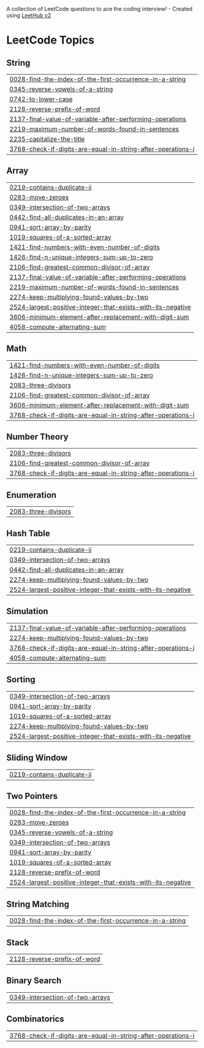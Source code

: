 A collection of LeetCode questions to ace the coding interview! - Created using [LeetHub v2](https://github.com/arunbhardwaj/LeetHub-2.0)
<!---LeetCode Topics Start-->
# LeetCode Topics
## String
|  |
| ------- |
| [0028-find-the-index-of-the-first-occurrence-in-a-string](https://github.com/Sreehari-333/DSA/tree/master/0028-find-the-index-of-the-first-occurrence-in-a-string) |
| [0345-reverse-vowels-of-a-string](https://github.com/Sreehari-333/DSA/tree/master/0345-reverse-vowels-of-a-string) |
| [0742-to-lower-case](https://github.com/Sreehari-333/DSA/tree/master/0742-to-lower-case) |
| [2128-reverse-prefix-of-word](https://github.com/Sreehari-333/DSA/tree/master/2128-reverse-prefix-of-word) |
| [2137-final-value-of-variable-after-performing-operations](https://github.com/Sreehari-333/DSA/tree/master/2137-final-value-of-variable-after-performing-operations) |
| [2219-maximum-number-of-words-found-in-sentences](https://github.com/Sreehari-333/DSA/tree/master/2219-maximum-number-of-words-found-in-sentences) |
| [2235-capitalize-the-title](https://github.com/Sreehari-333/DSA/tree/master/2235-capitalize-the-title) |
| [3768-check-if-digits-are-equal-in-string-after-operations-i](https://github.com/Sreehari-333/DSA/tree/master/3768-check-if-digits-are-equal-in-string-after-operations-i) |
## Array
|  |
| ------- |
| [0219-contains-duplicate-ii](https://github.com/Sreehari-333/DSA/tree/master/0219-contains-duplicate-ii) |
| [0283-move-zeroes](https://github.com/Sreehari-333/DSA/tree/master/0283-move-zeroes) |
| [0349-intersection-of-two-arrays](https://github.com/Sreehari-333/DSA/tree/master/0349-intersection-of-two-arrays) |
| [0442-find-all-duplicates-in-an-array](https://github.com/Sreehari-333/DSA/tree/master/0442-find-all-duplicates-in-an-array) |
| [0941-sort-array-by-parity](https://github.com/Sreehari-333/DSA/tree/master/0941-sort-array-by-parity) |
| [1019-squares-of-a-sorted-array](https://github.com/Sreehari-333/DSA/tree/master/1019-squares-of-a-sorted-array) |
| [1421-find-numbers-with-even-number-of-digits](https://github.com/Sreehari-333/DSA/tree/master/1421-find-numbers-with-even-number-of-digits) |
| [1426-find-n-unique-integers-sum-up-to-zero](https://github.com/Sreehari-333/DSA/tree/master/1426-find-n-unique-integers-sum-up-to-zero) |
| [2106-find-greatest-common-divisor-of-array](https://github.com/Sreehari-333/DSA/tree/master/2106-find-greatest-common-divisor-of-array) |
| [2137-final-value-of-variable-after-performing-operations](https://github.com/Sreehari-333/DSA/tree/master/2137-final-value-of-variable-after-performing-operations) |
| [2219-maximum-number-of-words-found-in-sentences](https://github.com/Sreehari-333/DSA/tree/master/2219-maximum-number-of-words-found-in-sentences) |
| [2274-keep-multiplying-found-values-by-two](https://github.com/Sreehari-333/DSA/tree/master/2274-keep-multiplying-found-values-by-two) |
| [2524-largest-positive-integer-that-exists-with-its-negative](https://github.com/Sreehari-333/DSA/tree/master/2524-largest-positive-integer-that-exists-with-its-negative) |
| [3606-minimum-element-after-replacement-with-digit-sum](https://github.com/Sreehari-333/DSA/tree/master/3606-minimum-element-after-replacement-with-digit-sum) |
| [4058-compute-alternating-sum](https://github.com/Sreehari-333/DSA/tree/master/4058-compute-alternating-sum) |
## Math
|  |
| ------- |
| [1421-find-numbers-with-even-number-of-digits](https://github.com/Sreehari-333/DSA/tree/master/1421-find-numbers-with-even-number-of-digits) |
| [1426-find-n-unique-integers-sum-up-to-zero](https://github.com/Sreehari-333/DSA/tree/master/1426-find-n-unique-integers-sum-up-to-zero) |
| [2083-three-divisors](https://github.com/Sreehari-333/DSA/tree/master/2083-three-divisors) |
| [2106-find-greatest-common-divisor-of-array](https://github.com/Sreehari-333/DSA/tree/master/2106-find-greatest-common-divisor-of-array) |
| [3606-minimum-element-after-replacement-with-digit-sum](https://github.com/Sreehari-333/DSA/tree/master/3606-minimum-element-after-replacement-with-digit-sum) |
| [3768-check-if-digits-are-equal-in-string-after-operations-i](https://github.com/Sreehari-333/DSA/tree/master/3768-check-if-digits-are-equal-in-string-after-operations-i) |
## Number Theory
|  |
| ------- |
| [2083-three-divisors](https://github.com/Sreehari-333/DSA/tree/master/2083-three-divisors) |
| [2106-find-greatest-common-divisor-of-array](https://github.com/Sreehari-333/DSA/tree/master/2106-find-greatest-common-divisor-of-array) |
| [3768-check-if-digits-are-equal-in-string-after-operations-i](https://github.com/Sreehari-333/DSA/tree/master/3768-check-if-digits-are-equal-in-string-after-operations-i) |
## Enumeration
|  |
| ------- |
| [2083-three-divisors](https://github.com/Sreehari-333/DSA/tree/master/2083-three-divisors) |
## Hash Table
|  |
| ------- |
| [0219-contains-duplicate-ii](https://github.com/Sreehari-333/DSA/tree/master/0219-contains-duplicate-ii) |
| [0349-intersection-of-two-arrays](https://github.com/Sreehari-333/DSA/tree/master/0349-intersection-of-two-arrays) |
| [0442-find-all-duplicates-in-an-array](https://github.com/Sreehari-333/DSA/tree/master/0442-find-all-duplicates-in-an-array) |
| [2274-keep-multiplying-found-values-by-two](https://github.com/Sreehari-333/DSA/tree/master/2274-keep-multiplying-found-values-by-two) |
| [2524-largest-positive-integer-that-exists-with-its-negative](https://github.com/Sreehari-333/DSA/tree/master/2524-largest-positive-integer-that-exists-with-its-negative) |
## Simulation
|  |
| ------- |
| [2137-final-value-of-variable-after-performing-operations](https://github.com/Sreehari-333/DSA/tree/master/2137-final-value-of-variable-after-performing-operations) |
| [2274-keep-multiplying-found-values-by-two](https://github.com/Sreehari-333/DSA/tree/master/2274-keep-multiplying-found-values-by-two) |
| [3768-check-if-digits-are-equal-in-string-after-operations-i](https://github.com/Sreehari-333/DSA/tree/master/3768-check-if-digits-are-equal-in-string-after-operations-i) |
| [4058-compute-alternating-sum](https://github.com/Sreehari-333/DSA/tree/master/4058-compute-alternating-sum) |
## Sorting
|  |
| ------- |
| [0349-intersection-of-two-arrays](https://github.com/Sreehari-333/DSA/tree/master/0349-intersection-of-two-arrays) |
| [0941-sort-array-by-parity](https://github.com/Sreehari-333/DSA/tree/master/0941-sort-array-by-parity) |
| [1019-squares-of-a-sorted-array](https://github.com/Sreehari-333/DSA/tree/master/1019-squares-of-a-sorted-array) |
| [2274-keep-multiplying-found-values-by-two](https://github.com/Sreehari-333/DSA/tree/master/2274-keep-multiplying-found-values-by-two) |
| [2524-largest-positive-integer-that-exists-with-its-negative](https://github.com/Sreehari-333/DSA/tree/master/2524-largest-positive-integer-that-exists-with-its-negative) |
## Sliding Window
|  |
| ------- |
| [0219-contains-duplicate-ii](https://github.com/Sreehari-333/DSA/tree/master/0219-contains-duplicate-ii) |
## Two Pointers
|  |
| ------- |
| [0028-find-the-index-of-the-first-occurrence-in-a-string](https://github.com/Sreehari-333/DSA/tree/master/0028-find-the-index-of-the-first-occurrence-in-a-string) |
| [0283-move-zeroes](https://github.com/Sreehari-333/DSA/tree/master/0283-move-zeroes) |
| [0345-reverse-vowels-of-a-string](https://github.com/Sreehari-333/DSA/tree/master/0345-reverse-vowels-of-a-string) |
| [0349-intersection-of-two-arrays](https://github.com/Sreehari-333/DSA/tree/master/0349-intersection-of-two-arrays) |
| [0941-sort-array-by-parity](https://github.com/Sreehari-333/DSA/tree/master/0941-sort-array-by-parity) |
| [1019-squares-of-a-sorted-array](https://github.com/Sreehari-333/DSA/tree/master/1019-squares-of-a-sorted-array) |
| [2128-reverse-prefix-of-word](https://github.com/Sreehari-333/DSA/tree/master/2128-reverse-prefix-of-word) |
| [2524-largest-positive-integer-that-exists-with-its-negative](https://github.com/Sreehari-333/DSA/tree/master/2524-largest-positive-integer-that-exists-with-its-negative) |
## String Matching
|  |
| ------- |
| [0028-find-the-index-of-the-first-occurrence-in-a-string](https://github.com/Sreehari-333/DSA/tree/master/0028-find-the-index-of-the-first-occurrence-in-a-string) |
## Stack
|  |
| ------- |
| [2128-reverse-prefix-of-word](https://github.com/Sreehari-333/DSA/tree/master/2128-reverse-prefix-of-word) |
## Binary Search
|  |
| ------- |
| [0349-intersection-of-two-arrays](https://github.com/Sreehari-333/DSA/tree/master/0349-intersection-of-two-arrays) |
## Combinatorics
|  |
| ------- |
| [3768-check-if-digits-are-equal-in-string-after-operations-i](https://github.com/Sreehari-333/DSA/tree/master/3768-check-if-digits-are-equal-in-string-after-operations-i) |
<!---LeetCode Topics End-->